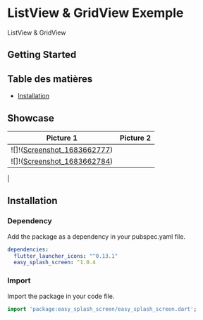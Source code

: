 # ListView & GridView Exemple

ListView & GridView

## Getting Started

## Table des matières

- [Installation](#installation)


## Showcase

| Picture 1 | Picture 2 |
|:---------:|:---------:|
| ![]!([Screenshot_1683662777](https://github.com/oussemanaffetyy/ListView-GridView-Flutter/assets/93323657/927311d2-54fc-4dc9-9b51-9cd828c3e042))
 | ![]!([Screenshot_1683662784](https://github.com/oussemanaffetyy/ListView-GridView-Flutter/assets/93323657/26c12d27-896b-4922-98f3-a9ba9a339f4c))
 |
## Installation


### Dependency
Add the package as a dependency in your pubspec.yaml file.
```yaml
dependencies:
  flutter_launcher_icons: "^0.13.1"
  easy_splash_screen: ^1.0.4
```

### Import
Import the package in your code file.
```dart
import 'package:easy_splash_screen/easy_splash_screen.dart';
```
